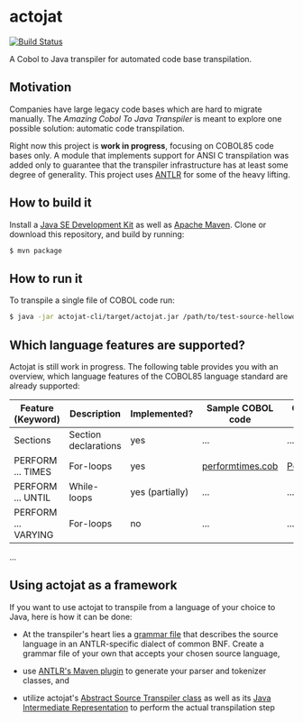 # actojat
[![Build Status](https://travis-ci.org/patrickp89/actojat.svg?branch=master)](https://travis-ci.org/patrickp89/actojat)

A Cobol to Java transpiler for automated code base transpilation.


## Motivation
Companies have large legacy code bases which are hard to migrate manually. The
*Amazing Cobol To Java Transpiler* is meant to explore one possible solution: automatic
code transpilation.

Right now this project is **work in progress**, focusing on COBOL85 code bases only. A module that implements support
for ANSI C transpilation was added only to guarantee that the transpiler infrastructure has at least some degree of
generality. This project uses [ANTLR](http://www.antlr.org/) for some of the heavy lifting.


## How to build it
Install a [Java SE Development Kit](https://www.oracle.com/technetwork/java/javase/downloads/index.html) as well
as [Apache Maven](https://maven.apache.org/). Clone or download this repository, and build by running:
```bash
$ mvn package
```

## How to run it
To transpile a single file of COBOL code run:
```bash
$ java -jar actojat-cli/target/actojat.jar /path/to/test-source-helloworld.cob TestName2 my.base.pckg COBOL /tmp/ false
```

## Which language features are supported?
Actojat is still work in progress. The following table provides you with an overview, which language features of the
COBOL85 language standard are already supported:

| Feature (Keyword)   | Description          | Implemented?    | Sample COBOL code  | Generated Java Code |
| ------------------- | -------------------- | --------------- | ------------------ | ------------------- |
| Sections            | Section declarations | yes             | ...                | ...                 |
| PERFORM ... TIMES   | For-loops            | yes             | [performtimes.cob](actojat-cli/src/test/resources/cobol-sources/performtimes.cob)   | [PerformTimes.java](actojat-cli/src/test/resources/expected-java-sources/PerformTimes.java)   |
| PERFORM ... UNTIL   | While-loops          | yes (partially) | ...                | ...                 |
| PERFORM ... VARYING | For-loops            | no              | ...                | ...                 |

...


## Using actojat as a framework
If you want to use actojat to transpile from a language of your choice to Java, here is
how it can be done:
* At the transpiler's heart lies a [grammar file](actojat-cobol-support/src/main/antlr4/de/netherspace/apps/actojat/cobol_grammar.g4)
that describes the source language in an ANTLR-specific dialect of common BNF. Create a
grammar file of your own that accepts your chosen source language,

* use [ANTLR's Maven plugin](https://www.antlr.org/api/maven-plugin/latest/) to generate
your parser and tokenizer classes, and

* utilize actojat's [Abstract Source Transpiler class](actojat-transpiler/src/main/kotlin/de/netherspace/apps/actojat/AbstractSourceTranspiler.kt)
as well as its [Java Intermediate Representation](actojat-transpiler/src/main/kotlin/de/netherspace/apps/actojat/JavaIrToSourceCodeTranslator.kt)
to perform the actual transpilation step
